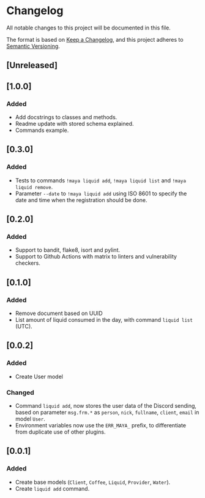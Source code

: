 # Changelog
All notable changes to this project will be documented in this file.

The format is based on [Keep a Changelog](https://keepachangelog.com/en/1.0.0/),
and this project adheres to [Semantic Versioning](https://semver.org/spec/v2.0.0.html).

## [Unreleased]

## [1.0.0]
### Added
- Add docstrings to classes and methods.
- Readme update with stored schema explained.
- Commands example.


## [0.3.0]
### Added
- Tests to commands `!maya liquid add`, `!maya liquid list` and `!maya liquid remove`.
- Parameter `--date` to `!maya liquid add` using ISO 8601 to specify the date and time when the registration should be done.


## [0.2.0]
### Added
- Support to bandit, flake8, isort and pylint.
- Support to Github Actions with matrix to linters and vulnerability checkers.


## [0.1.0]
### Added
- Remove document based on UUID
- List amount of liquid consumed in the day, with command `liquid list` (UTC).


## [0.0.2]
### Added
- Create User model

### Changed
- Command `liquid add`, now stores the user data of the Discord sending, based on parameter `msg.frm.*` as `person`, `nick`, `fullname`, `client`, `email` in model `User`.
- Environment variables now use the `ERR_MAYA_` prefix, to differentiate from duplicate use of other plugins.

## [0.0.1]
### Added
- Create base models (`Client`, `Coffee`, `Liquid`, `Provider`, `Water`).
- Create `liquid add` command.
